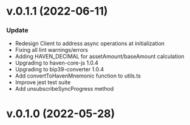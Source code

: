 # v.0.1.1 (2022-06-11)

### Update

- Redesign Client to address async operations at initialization
- Fixing all lint warnings/errors
- Adding HAVEN_DECIMAL for assetAmount/baseAmount calculation
- Upgrading to haven-core-js 1.0.4
- Upgrading to bip39-converter 1.0.4
- Add convertToHavenMnemonic function to utils.ts
- Improve jest test suite
- Add unsubscribeSyncProgress method 

# v.0.1.0 (2022-05-28)

